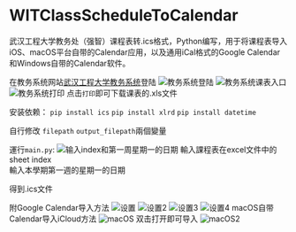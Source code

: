 # WITClassScheduleToCalendar
武汉工程大学教务处（强智）课程表转.ics格式，Python编写，用于将课程表导入iOS、macOS平台自带的Calendar应用，以及通用iCal格式的Google Calendar和Windows自带的Calendar软件。

在教务系统网站[武汉工程大学教务系统](http://jwxt.wit.edu.cn/jsxsd)登陆
![教务系统登陆](https://github.com/DOROMOLLL/WITClassScheduleToCalendar/blob/master/images/jwxt3.png)
![教务系统课表入口](https://github.com/DOROMOLLL/WITClassScheduleToCalendar/blob/master/images/jwxt.png)
![教务系统打印](https://github.com/DOROMOLLL/WITClassScheduleToCalendar/blob/master/images/jwxt2.png)
点击```打印```即可下载课表的.xls文件

安装依赖：
```pip install ics```
```pip install xlrd```
```pip install datetime```

自行修改
```filepath```
```output_filepath```兩個變量

運行```main.py```:
![输入index和第一周星期一的日期](https://github.com/DOROMOLLL/WITClassScheduleToCalendar/blob/master/images/sheet_index.png)
輸入課程表在excel文件中的sheet index  
輸入本學期第一週的星期一的日期

得到.ics文件

附Google Calendar导入方法
![设置](https://github.com/DOROMOLLL/WITClassScheduleToCalendar/blob/master/images/google_calendar.png)
![设置2](https://github.com/DOROMOLLL/WITClassScheduleToCalendar/blob/master/images/google_calendar2.png)
![设置3](https://github.com/DOROMOLLL/WITClassScheduleToCalendar/blob/master/images/google_calendar3.png)
![设置4](https://github.com/DOROMOLLL/WITClassScheduleToCalendar/blob/master/images/google_calendar4.png)
macOS自带Calendar导入iCloud方法
![macOS](https://github.com/DOROMOLLL/WITClassScheduleToCalendar/blob/master/images/macOS.png)
双击打开即可导入
![macOS2](https://github.com/DOROMOLLL/WITClassScheduleToCalendar/blob/master/images/macOS2.png)
